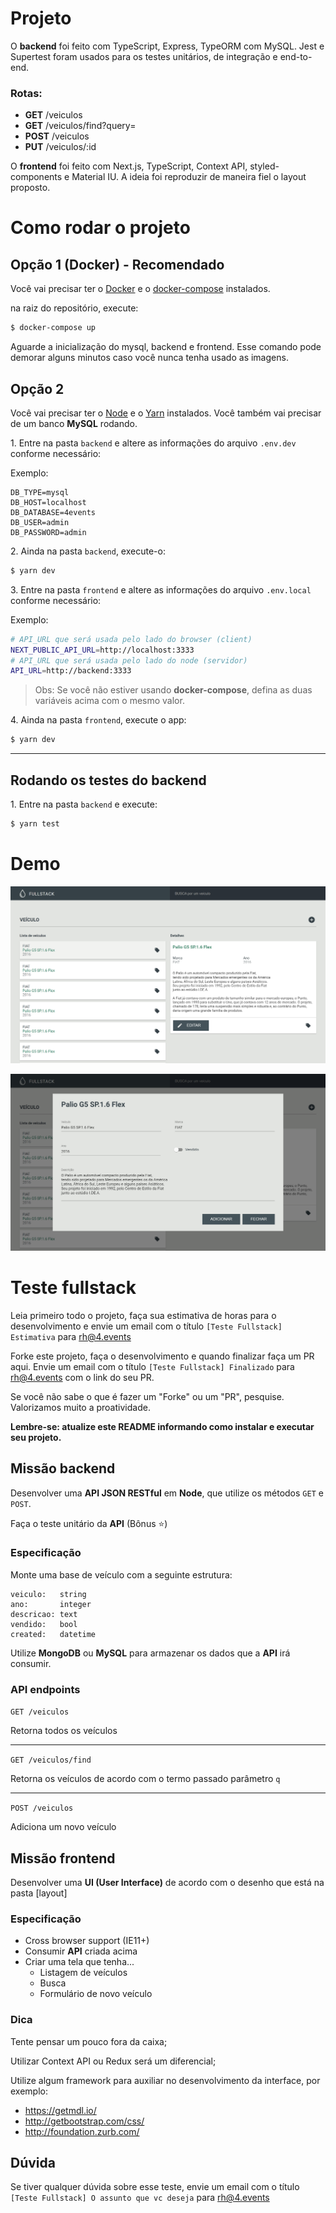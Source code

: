 # Projeto

O **backend** foi feito com TypeScript, Express, TypeORM com MySQL. Jest e Supertest foram usados para os testes unitários, de integração e end-to-end.

### Rotas:

- **GET** /veiculos
- **GET** /veiculos/find?query=
- **POST** /veiculos
- **PUT** /veiculos/:id

O **frontend** foi feito com Next.js, TypeScript, Context API, styled-components e Material IU. A ideia foi reproduzir de maneira fiel o layout proposto.

# Como rodar o projeto

## Opção 1 (Docker) - Recomendado

Você vai precisar ter o [Docker](https://docs.docker.com/get-docker/) e o [docker-compose](https://docs.docker.com/compose/install/) instalados.

na raiz do repositório, execute:

```bash
$ docker-compose up
```

Aguarde a inicialização do mysql, backend e frontend. Esse comando pode demorar alguns minutos caso você nunca tenha usado as imagens.

## Opção 2

Você vai precisar ter o [Node](https://nodejs.org/en/) e o [Yarn](https://yarnpkg.com/getting-started/install) instalados. Você também vai precisar de um banco **MySQL** rodando.

1\. Entre na pasta `backend` e altere as informações do arquivo `.env.dev` conforme necessário:

Exemplo:

```
DB_TYPE=mysql
DB_HOST=localhost
DB_DATABASE=4events
DB_USER=admin
DB_PASSWORD=admin
```

2\. Ainda na pasta `backend`, execute-o:

```bash
$ yarn dev
```

3\. Entre na pasta `frontend` e altere as informações do arquivo `.env.local` conforme necessário:

Exemplo:

```bash
# API_URL que será usada pelo lado do browser (client)
NEXT_PUBLIC_API_URL=http://localhost:3333
# API_URL que será usada pelo lado do node (servidor)
API_URL=http://backend:3333
```

> Obs: Se você não estiver usando **docker-compose**, defina as duas variáveis acima com o mesmo valor.

4\. Ainda na pasta `frontend`, execute o app:

```bash
$ yarn dev
```

---

## Rodando os testes do backend

1\. Entre na pasta `backend` e execute:

```bash
$ yarn test
```

# Demo

<p align="center">
  <img alt="Demo 1" src=".github/demo-1.png">
</p>

<p align="center">
  <img alt="Demo 2" src=".github/demo-2.png">
</p>

# Teste fullstack

Leia primeiro todo o projeto, faça sua estimativa de horas para o desenvolvimento e envie um email com o título `[Teste Fullstack] Estimativa` para rh@4.events

Forke este projeto, faça o desenvolvimento e quando finalizar faça um PR aqui. Envie um email com o título `[Teste Fullstack] Finalizado` para rh@4.events com o link do seu PR.

Se você não sabe o que é fazer um "Forke" ou um "PR", pesquise. Valorizamos muito a proatividade.

**Lembre-se: atualize este README informando como instalar e executar seu projeto.**

## Missão backend

Desenvolver uma **API JSON RESTful** em **Node**, que utilize os métodos `GET` e `POST`.

Faça o teste unitário da **API** (Bônus :star:)

### Especificação

Monte uma base de veículo com a seguinte estrutura:

```
veiculo:   string
ano:       integer
descricao: text
vendido:   bool
created:   datetime
```

Utilize **MongoDB** ou **MySQL** para armazenar os dados que a **API** irá consumir.

### API endpoints

`GET /veiculos`

Retorna todos os veículos

---

`GET /veiculos/find`

Retorna os veículos de acordo com o termo passado parâmetro `q`

---

`POST /veiculos`

Adiciona um novo veículo

## Missão frontend

Desenvolver uma **UI (User Interface)** de acordo com o desenho que está na pasta [layout]

### Especificação

- Cross browser support (IE11+)
- Consumir **API** criada acima
- Criar uma tela que tenha...
  - Listagem de veículos
  - Busca
  - Formulário de novo veículo

### Dica

Tente pensar um pouco fora da caixa;

Utilizar Context API ou Redux será um diferencial;

Utilize algum framework para auxiliar no desenvolvimento da interface, por exemplo:

- https://getmdl.io/
- http://getbootstrap.com/css/
- http://foundation.zurb.com/

## Dúvida

Se tiver qualquer dúvida sobre esse teste, envie um email com o título `[Teste Fullstack] O assunto que vc deseja` para rh@4.events
